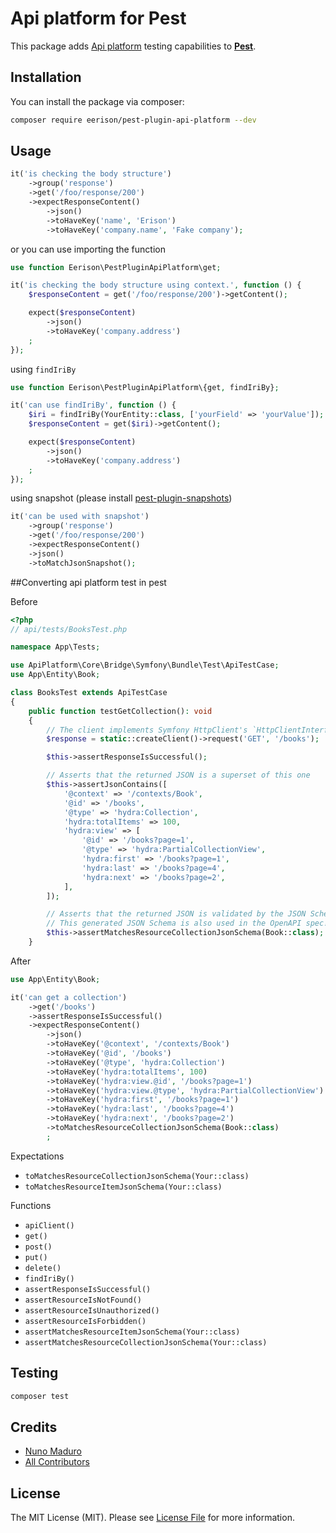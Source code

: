 Api platform for Pest
=====================

This package adds [Api platform](https://api-platform.com/) testing capabilities to **[Pest](https://pestphp.com)**.

## Installation

You can install the package via composer:

```bash
composer require eerison/pest-plugin-api-platform --dev
```

## Usage

```php
it('is checking the body structure')
    ->group('response')
    ->get('/foo/response/200')
    ->expectResponseContent()
        ->json()
        ->toHaveKey('name', 'Erison')
        ->toHaveKey('company.name', 'Fake company');
```

or you can use importing the function

```php
use function Eerison\PestPluginApiPlatform\get;

it('is checking the body structure using context.', function () {
    $responseContent = get('/foo/response/200')->getContent();

    expect($responseContent)
        ->json()
        ->toHaveKey('company.address')
    ;
});
```

using `findIriBy`

```php
use function Eerison\PestPluginApiPlatform\{get, findIriBy};

it('can use findIriBy', function () {
    $iri = findIriBy(YourEntity::class, ['yourField' => 'yourValue']);
    $responseContent = get($iri)->getContent();

    expect($responseContent)
        ->json()
        ->toHaveKey('company.address')
    ;
});
```

using snapshot (please install [pest-plugin-snapshots](https://github.com/spatie/pest-plugin-snapshots#installation))

```php
it('can be used with snapshot')
    ->group('response')
    ->get('/foo/response/200')
    ->expectResponseContent()
    ->json()
    ->toMatchJsonSnapshot();
```

##Converting api platform test in pest

Before

```php
<?php
// api/tests/BooksTest.php

namespace App\Tests;

use ApiPlatform\Core\Bridge\Symfony\Bundle\Test\ApiTestCase;
use App\Entity\Book;

class BooksTest extends ApiTestCase
{
    public function testGetCollection(): void
    {
        // The client implements Symfony HttpClient's `HttpClientInterface`, and the response `ResponseInterface`
        $response = static::createClient()->request('GET', '/books');

        $this->assertResponseIsSuccessful();

        // Asserts that the returned JSON is a superset of this one
        $this->assertJsonContains([
            '@context' => '/contexts/Book',
            '@id' => '/books',
            '@type' => 'hydra:Collection',
            'hydra:totalItems' => 100,
            'hydra:view' => [
                '@id' => '/books?page=1',
                '@type' => 'hydra:PartialCollectionView',
                'hydra:first' => '/books?page=1',
                'hydra:last' => '/books?page=4',
                'hydra:next' => '/books?page=2',
            ],
        ]);

        // Asserts that the returned JSON is validated by the JSON Schema generated for this resource by API Platform
        // This generated JSON Schema is also used in the OpenAPI spec!
        $this->assertMatchesResourceCollectionJsonSchema(Book::class);
    }
```

After

```php
use App\Entity\Book;

it('can get a collection')
    ->get('/books')
    ->assertResponseIsSuccessful()
    ->expectResponseContent()
        ->json()
        ->toHaveKey('@context', '/contexts/Book')
        ->toHaveKey('@id', '/books')
        ->toHaveKey('@type', 'hydra:Collection')
        ->toHaveKey('hydra:totalItems', 100)
        ->toHaveKey('hydra:view.@id', '/books?page=1')
        ->toHaveKey('hydra:view.@type', 'hydra:PartialCollectionView')
        ->toHaveKey('hydra:first', '/books?page=1')
        ->toHaveKey('hydra:last', '/books?page=4')
        ->toHaveKey('hydra:next', '/books?page=2')
        ->toMatchesResourceCollectionJsonSchema(Book::class)
        ;
```

Expectations
- `toMatchesResourceCollectionJsonSchema(Your::class)`
- `toMatchesResourceItemJsonSchema(Your::class)`

Functions
- `apiClient()`
- `get()`
- `post()`
- `put()`
- `delete()`
- `findIriBy()`
- `assertResponseIsSuccessful()`
- `assertResourceIsNotFound()`
- `assertResourceIsUnauthorized()`
- `assertResourceIsForbidden()`
- `assertMatchesResourceItemJsonSchema(Your::class)`
- `assertMatchesResourceCollectionJsonSchema(Your::class)`

## Testing

``` bash
composer test
```

## Credits

- [Nuno Maduro](https://github.com/nunomaduro)
- [All Contributors](../../contributors)

## License

The MIT License (MIT). Please see [License File](LICENSE.md) for more information.
